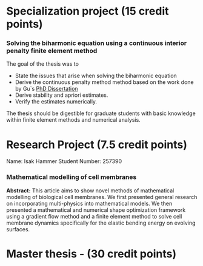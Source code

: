 

# Specialization project (15 credit points) 
### Solving the biharmonic equation using a continuous interior penalty finite element method
The goal of the thesis was to
- State the issues that arise when solving the biharmonic equation
- Derive the continuous penalty method method based on the work done by Gu`s [PhD Dissertation](https://digitalcommons.lsu.edu/gradschool_dissertations/1744/)
- Derive stability and apriori estimates.
- Verify the estimates numerically.

The thesis should be digestible for graduate students with basic knowledge within finite element methods and numerical analysis.


# Research Project (7.5 credit points) 

Name: Isak Hammer
Student Number: 257390
### Mathematical modelling of cell membranes 
**Abstract:** This article aims to show novel methods of mathematical modelling of biological cell membranes. We first presented general research on incorporating multi-physics into mathematical models. We then presented a mathematical and numerical shape optimization framework using a gradient flow method and a finite element method to solve cell membrane dynamics specifically for the elastic bending energy on evolving surfaces.


# Master thesis - (30 credit points) 
